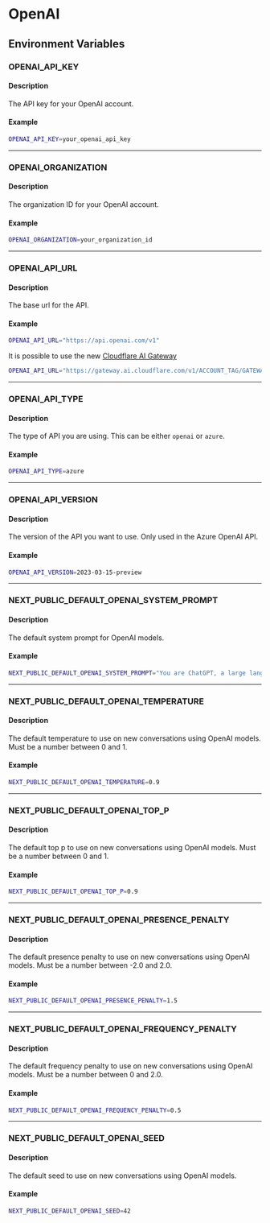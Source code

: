 # OpenAI

## Environment Variables

### OPENAI_API_KEY

#### Description

The API key for your OpenAI account.

#### Example

```sh
OPENAI_API_KEY=your_openai_api_key
```

---

### OPENAI_ORGANIZATION

#### Description

The organization ID for your OpenAI account.

#### Example

```sh
OPENAI_ORGANIZATION=your_organization_id
```

---

### OPENAI_API_URL

#### Description

The base url for the API.

#### Example

```sh
OPENAI_API_URL="https://api.openai.com/v1"
```

It is possible to use the new [Cloudflare AI Gateway](https://developers.cloudflare.com/ai-gateway/)
```sh
OPENAI_API_URL="https://gateway.ai.cloudflare.com/v1/ACCOUNT_TAG/GATEWAY"
```

---

### OPENAI_API_TYPE

#### Description

The type of API you are using. This can be either `openai` or `azure`.

#### Example

```sh
OPENAI_API_TYPE=azure
```

---

### OPENAI_API_VERSION

#### Description

The version of the API you want to use. Only used in the Azure OpenAI API.

#### Example

```sh
OPENAI_API_VERSION=2023-03-15-preview
```

---

### NEXT_PUBLIC_DEFAULT_OPENAI_SYSTEM_PROMPT

#### Description

The default system prompt for OpenAI models.

#### Example

```sh
NEXT_PUBLIC_DEFAULT_OPENAI_SYSTEM_PROMPT="You are ChatGPT, a large language model trained by OpenAI. Follow the user's instructions carefully. Respond using markdown."
```

---

### NEXT_PUBLIC_DEFAULT_OPENAI_TEMPERATURE

#### Description

The default temperature to use on new conversations using OpenAI models. Must be a number between 0 and 1.

#### Example

```sh
NEXT_PUBLIC_DEFAULT_OPENAI_TEMPERATURE=0.9
```

---

### NEXT_PUBLIC_DEFAULT_OPENAI_TOP_P

#### Description

The default top p to use on new conversations using OpenAI models. Must be a number between 0 and 1.

#### Example

```sh
NEXT_PUBLIC_DEFAULT_OPENAI_TOP_P=0.9
```

---

### NEXT_PUBLIC_DEFAULT_OPENAI_PRESENCE_PENALTY

#### Description

The default presence penalty to use on new conversations using OpenAI models. Must be a number between -2.0 and 2.0.

#### Example

```sh
NEXT_PUBLIC_DEFAULT_OPENAI_PRESENCE_PENALTY=1.5
```

---

### NEXT_PUBLIC_DEFAULT_OPENAI_FREQUENCY_PENALTY

#### Description

The default frequency penalty to use on new conversations using OpenAI models. Must be a number between 0 and 2.0.

#### Example

```sh
NEXT_PUBLIC_DEFAULT_OPENAI_FREQUENCY_PENALTY=0.5
```

---

### NEXT_PUBLIC_DEFAULT_OPENAI_SEED

#### Description

The default seed to use on new conversations using OpenAI models.

#### Example

```sh
NEXT_PUBLIC_DEFAULT_OPENAI_SEED=42
```
